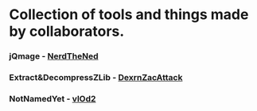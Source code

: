 # Collection of tools and things made by collaborators.

### jQmage - [NerdTheNed](https://github.com/NeRdTheNed)
### Extract&DecompressZLib - [DexrnZacAttack](https://github.com/DexrnZacAttack)
### NotNamedYet - [vlOd2](https://github.com/vlOd2)
